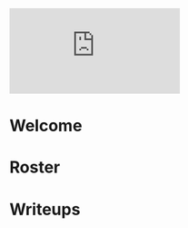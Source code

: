 ![logo belongs here](https://github.com/TheSyndicateCTF/TheSyndicateCTF.github.io/blob/gh-pages/writeups/DigiexchangeTeamInvitational.md)

# Welcome
# Roster
# Writeups
